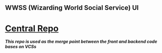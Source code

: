 ## WWSS (Wizarding World Social Service) UI

# [Central Repo](https://github.com/snehinsen/WWSS)

**_This repo is used as the merge point between the front and backend code bases on VCSs_**
